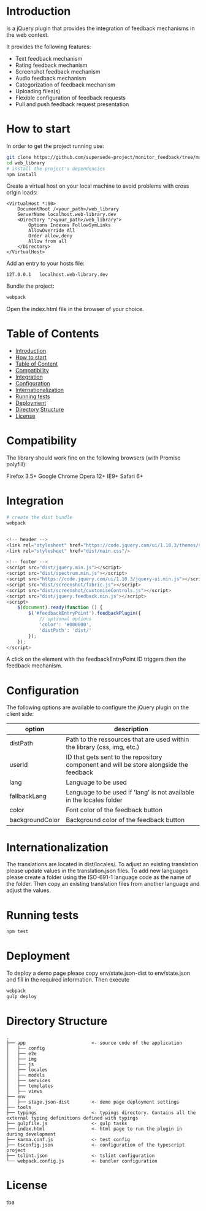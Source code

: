 # Introduction

Is a jQuery plugin that provides the integration of feedback mechanisms in the web context. 

It provides the following features:

- Text feedback mechanism
- Rating feedback mechanism
- Screenshot feedback mechanism
- Audio feedback mechanism
- Categorization of feedback mechanism
- Uploading files(s) 
- Flexible configuration of feedback requests
- Pull and push feedback request presentation

# How to start

In order to get the project running use:

```bash
git clone https://github.com/supersede-project/monitor_feedback/tree/master/web_library
cd web_library
# install the project's dependencies
npm install
```

Create a virtual host on your local machine to avoid problems with cross origin loads:

    <VirtualHost *:80>
        DocumentRoot /<your_path>/web_library
        ServerName localhost.web-library.dev
        <Directory "/<your_path>/web_library">
            Options Indexes FollowSymLinks
            AllowOverride All
            Order allow,deny
            Allow from all
        </Directory>
    </VirtualHost>

Add an entry to your hosts file:

    127.0.0.1	localhost.web-library.dev

Bundle the project:

```bash
webpack
```

Open the index.html file in the browser of your choice.

# Table of Contents

- [Introduction](#introduction)
- [How to start](#how-to-start)
- [Table of Content](#table-of-content)
- [Compatibility](#compatibility)
- [Integration](#integration)
- [Configuration](#configuration)
- [Internationalization](#internationalization)
- [Running tests](#running-tests)
- [Deployment](#deployment)
- [Directory Structure](#directory-structure)
- [License](#license)

# Compatibility

The library should work fine on the following browsers (with Promise polyfill):

Firefox 3.5+
Google Chrome
Opera 12+
IE9+
Safari 6+

# Integration

```bash
# create the dist bundle
webpack
```

```javascript

<!-- header -->
<link rel="stylesheet" href="https://code.jquery.com/ui/1.10.3/themes/smoothness/jquery-ui.css"/>
<link rel="stylesheet" href="dist/main.css"/>

<!-- footer -->
<script src="dist/jquery.min.js"></script>
<script src="dist/spectrum.min.js"></script>
<script src="https://code.jquery.com/ui/1.10.3/jquery-ui.min.js"></script>
<script src="dist/screenshot/fabric.js"></script>
<script src="dist/screenshot/customiseControls.js"></script>
<script src="dist/jquery.feedback.min.js"></script>
<script>
    $(document).ready(function () {
        $('#feedbackEntryPoint').feedbackPlugin({
            // optional options
            'color': '#000000',
            'distPath': 'dist/'
        });
    });
</script>

```

A click on the element with the feedbackEntryPoint ID triggers then the feedback mechanism.

# Configuration

The following options are available to configure the jQuery plugin on the client side:

|option   |description   |
|---|---|
|distPath   |Path to the ressources that are used within the library (css, img, etc.)   |
|userId|ID that gets sent to the repository component and will be store alongside the feedback|
|lang|Language to be used|
|fallbackLang|Language to be used if 'lang' is not available in the locales folder|
|color|Font color of the feedback button|
|backgroundColor|Background color of the feedback button|

# Internationalization

The translations are located in dist/locales/. To adjust an existing translation please update values in the translation.json files. 
To add new languages please create a folder using the ISO-691-1 language code as the name of the folder. Then copy an existing translation files from another language and adjust the values. 

# Running tests

```bash
npm test
```

# Deployment

To deploy a demo page please copy env/state.json-dist to env/state.json and fill in the required information. Then execute

```bash
webpack
gulp deploy
```

# Directory Structure

```
.
├── app                        <- source code of the application
│   ├── config
│   ├── e2e
│   ├── img
│   ├── js
│   ├── locales
│   ├── models
│   ├── services
│   ├── templates
│   ├── views
├── env
│   ├── stage.json-dist        <- demo page deployment settings
├── tools
├── typings                    <- typings directory. Contains all the external typing definitions defined with typings
├── gulpfile.js                <- gulp tasks
├── index.html                 <- html page to run the plugin in during development
├── karma.conf.js              <- test config
├── tsconfig.json              <- configuration of the typescript project
├── tslint.json                <- tslint configuration
└── webpack.config.js          <- bundler configuration
```


# License

tba
















